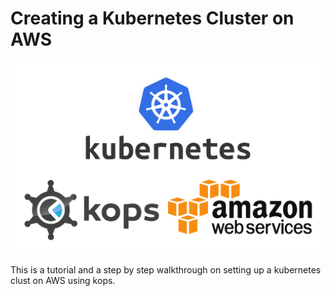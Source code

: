 # Creating a Kubernetes Cluster on AWS

![kubernetes_aws](./images/kops-aws-1.png)

This is a tutorial and a step by step walkthrough on setting up a kubernetes clust on AWS using kops.